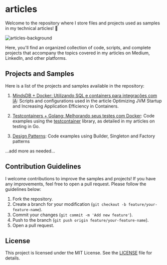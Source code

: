 # articles
Welcome to the repository where I store files and projects used as samples in my technical articles! 🚀

![articles-background](https://i.imgur.com/gxDMsNL.png)

Here, you'll find an organized collection of code, scripts, and complete projects that accompany the topics covered in my articles on Medium, LinkedIn, and other platforms.

## Projects and Samples
Here is a list of the projects and samples available in the repository:

1. [MindsDB + Docker: Utilizando SQL e containers para integrações com IA](https://dev.to/rflpazini/mindsdb-docker-utilizando-sql-e-containers-para-integracoes-com-ia-edc):
Scripts and configurations used in the article Optimizing JVM Startup and Increasing Application Efficiency in Containers.

2. [Testcontainers + Golang: Melhorando seus testes com Docker](https://dev.to/rflpazini/testcontainers-golang-melhorando-seus-testes-com-docker-2hb7):
Code examples using the [testcontainer](https://testcontainers.com/guides/getting-started-with-testcontainers-for-go/) library, as detailed in my articles on testing in Go.

3. [Design Patterns](https://dev.to/rflpazini/design-patterns-3ie6): Code examples using Builder, Singleton and Factory patterns

...add more as needed...

## Contribution Guidelines
I welcome contributions to improve the samples and projects! If you have any improvements, feel free to open a pull request. Please follow the guidelines below:

1. Fork the repository.
2. Create a branch for your modification (`git checkout -b feature/your-feature-name`).
3. Commit your changes (`git commit -m 'Add new feature'`).
4. Push to the branch (`git push origin feature/your-feature-name`).
5. Open a pull request.

## License
This project is licensed under the MIT License. See the [LICENSE](https://rflpazini.mit-license.org/) file for details.
